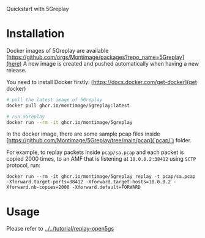 Quickstart with 5Greplay

# Installation

Docker images of 5Greplay are available [https://github.com/orgs/Montimage/packages?repo_name=5Greplay](here)
A new image is created and pushed automatically when having a new release.

You need to install Docker firstly: [https://docs.docker.com/get-docker](get docker)

```bash
# pull the latest image of 5Greplay
docker pull ghcr.io/montimage/5greplay:latest

# run 5Greplay 
docker run --rm -it ghcr.io/montimage/5greplay
```

In the docker image, there are some sample pcap files inside [https://github.com/Montimage/5Greplay/tree/main/pcap](`pcap/`) folder.


For example, to replay packets inside `pcap/sa.pcap` and each packet is copied 2000 times,
 to an AMF that is listening at `10.0.0.2:38412` using `SCTP` protocol, run:

```
docker run --rm -it ghcr.io/montimage/5greplay replay -t pcap/sa.pcap -Xforward.target-ports=38412 -Xforward.target-hosts=10.0.0.2 -Xforward.nb-copies=2000 -Xforward.default=FORWARD
```


# Usage

Please refer to [../../tutorial/replay-open5gs](../../tutorial/replay-open5gs)
